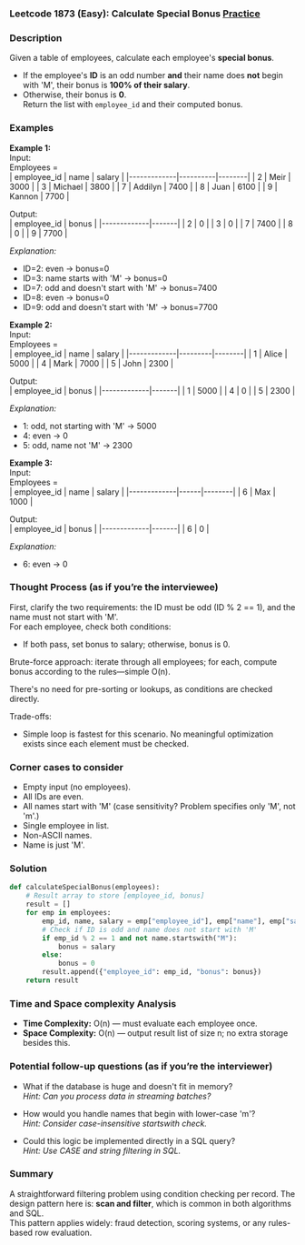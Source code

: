 ### Leetcode 1873 (Easy): Calculate Special Bonus [Practice](https://leetcode.com/problems/calculate-special-bonus)

### Description  
Given a table of employees, calculate each employee's **special bonus**.  
- If the employee's **ID** is an odd number **and** their name does **not** begin with 'M', their bonus is **100% of their salary**.  
- Otherwise, their bonus is **0**.  
Return the list with `employee_id` and their computed bonus.

### Examples  

**Example 1:**  
Input:  
Employees =  
| employee_id | name     | salary |
|-------------|----------|--------|
| 2           | Meir     | 3000   |
| 3           | Michael  | 3800   |
| 7           | Addilyn  | 7400   |
| 8           | Juan     | 6100   |
| 9           | Kannon   | 7700   |
  
Output:  
| employee_id | bonus |
|-------------|-------|
| 2           | 0     |
| 3           | 0     |
| 7           | 7400  |
| 8           | 0     |
| 9           | 7700  |

*Explanation:*
- ID=2: even → bonus=0
- ID=3: name starts with 'M' → bonus=0
- ID=7: odd and doesn't start with 'M' → bonus=7400
- ID=8: even → bonus=0
- ID=9: odd and doesn't start with 'M' → bonus=7700

**Example 2:**  
Input:  
Employees =  
| employee_id | name    | salary |
|-------------|---------|--------|
| 1           | Alice   | 5000   |
| 4           | Mark    | 7000   |
| 5           | John    | 2300   |

Output:  
| employee_id | bonus |
|-------------|-------|
| 1           | 5000  |
| 4           | 0     |
| 5           | 2300  |

*Explanation:*
- 1: odd, not starting with 'M' → 5000
- 4: even → 0
- 5: odd, name not 'M' → 2300

**Example 3:**  
Input:  
Employees =  
| employee_id | name | salary |
|-------------|------|--------|
| 6           | Max  | 1000   |

Output:  
| employee_id | bonus |
|-------------|-------|
| 6           | 0     |

*Explanation:*
- 6: even → 0

### Thought Process (as if you’re the interviewee)  
First, clarify the two requirements: the ID must be odd (ID % 2 == 1), and the name must not start with 'M'.  
For each employee, check both conditions:
- If both pass, set bonus to salary; otherwise, bonus is 0.

Brute-force approach: iterate through all employees; for each, compute bonus according to the rules—simple O(n).

There's no need for pre-sorting or lookups, as conditions are checked directly.

Trade-offs:
- Simple loop is fastest for this scenario. No meaningful optimization exists since each element must be checked.

### Corner cases to consider  
- Empty input (no employees).
- All IDs are even.
- All names start with 'M' (case sensitivity? Problem specifies only 'M', not 'm'.)
- Single employee in list.
- Non-ASCII names.
- Name is just 'M'.

### Solution

```python
def calculateSpecialBonus(employees):
    # Result array to store [employee_id, bonus]
    result = []
    for emp in employees:
        emp_id, name, salary = emp["employee_id"], emp["name"], emp["salary"]
        # Check if ID is odd and name does not start with 'M'
        if emp_id % 2 == 1 and not name.startswith("M"):
            bonus = salary
        else:
            bonus = 0
        result.append({"employee_id": emp_id, "bonus": bonus})
    return result
```

### Time and Space complexity Analysis  

- **Time Complexity:** O(n) — must evaluate each employee once.
- **Space Complexity:** O(n) — output result list of size n; no extra storage besides this.

### Potential follow-up questions (as if you’re the interviewer)  

- What if the database is huge and doesn't fit in memory?  
  *Hint: Can you process data in streaming batches?*

- How would you handle names that begin with lower-case 'm'?  
  *Hint: Consider case-insensitive startswith check.*

- Could this logic be implemented directly in a SQL query?  
  *Hint: Use CASE and string filtering in SQL.*

### Summary
A straightforward filtering problem using condition checking per record. The design pattern here is: **scan and filter**, which is common in both algorithms and SQL.  
This pattern applies widely: fraud detection, scoring systems, or any rules-based row evaluation.